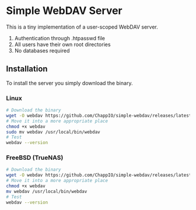 # Simple WebDAV Server

This is a tiny implementation of a user-scoped WebDAV server.

1. Authentication through .htpasswd file
2. All users have their own root directories
3. No databases required


## Installation

To install the server you simply download the binary.

### Linux

```bash
# Download the binary
wget -O webdav https://github.com/ChappIO/simple-webdav/releases/latest/download/webdav_linux_amd64
# Move it into a more appropriate place
chmod +x webdav
sudo mv webdav /usr/local/bin/webdav
# Test
webdav --version
```

### FreeBSD (TrueNAS)

```bash
# Download the binary
wget -O webdav https://github.com/ChappIO/simple-webdav/releases/latest/download/webdav_freebsd_amd64
# Move it into a more appropriate place
chmod +x webdav
mv webdav /usr/local/bin/webdav
# Test
webdav --version
```
